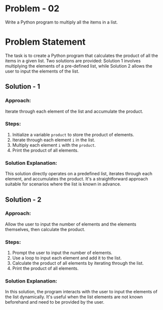 # Problem - 02

Write a Python program to multiply all the items in a list.

# Problem Statement

The task is to create a Python program that calculates the product of all the items in a given list. Two solutions are provided: Solution 1 involves multiplying the elements of a pre-defined list, while Solution 2 allows the user to input the elements of the list.

## Solution - 1

### Approach:
Iterate through each element of the list and accumulate the product.

### Steps:
1. Initialize a variable `product` to store the product of elements.
2. Iterate through each element `i` in the list.
3. Multiply each element `i` with the `product`.
4. Print the product of all elements.

### Solution Explanation:
This solution directly operates on a predefined list, iterates through each element, and accumulates the product. It's a straightforward approach suitable for scenarios where the list is known in advance.

## Solution - 2

### Approach:
Allow the user to input the number of elements and the elements themselves, then calculate the product.

### Steps:
1. Prompt the user to input the number of elements.
2. Use a loop to input each element and add it to the list.
3. Calculate the product of all elements by iterating through the list.
4. Print the product of all elements.

### Solution Explanation:
In this solution, the program interacts with the user to input the elements of the list dynamically. It's useful when the list elements are not known beforehand and need to be provided by the user.


